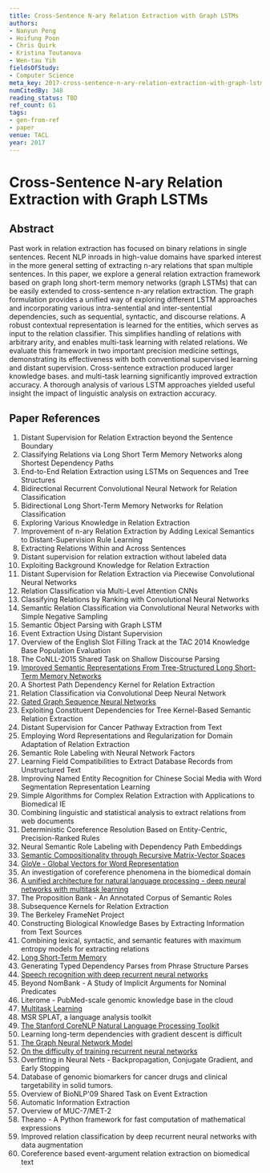 ```yaml
---
title: Cross-Sentence N-ary Relation Extraction with Graph LSTMs
authors:
- Nanyun Peng
- Hoifung Poon
- Chris Quirk
- Kristina Toutanova
- Wen-tau Yih
fieldsOfStudy:
- Computer Science
meta_key: 2017-cross-sentence-n-ary-relation-extraction-with-graph-lstms
numCitedBy: 348
reading_status: TBD
ref_count: 61
tags:
- gen-from-ref
- paper
venue: TACL
year: 2017
---
```


# Cross-Sentence N-ary Relation Extraction with Graph LSTMs

## Abstract

Past work in relation extraction has focused on binary relations in single sentences. Recent NLP inroads in high-value domains have sparked interest in the more general setting of extracting n-ary relations that span multiple sentences. In this paper, we explore a general relation extraction framework based on graph long short-term memory networks (graph LSTMs) that can be easily extended to cross-sentence n-ary relation extraction. The graph formulation provides a unified way of exploring different LSTM approaches and incorporating various intra-sentential and inter-sentential dependencies, such as sequential, syntactic, and discourse relations. A robust contextual representation is learned for the entities, which serves as input to the relation classifier. This simplifies handling of relations with arbitrary arity, and enables multi-task learning with related relations. We evaluate this framework in two important precision medicine settings, demonstrating its effectiveness with both conventional supervised learning and distant supervision. Cross-sentence extraction produced larger knowledge bases. and multi-task learning significantly improved extraction accuracy. A thorough analysis of various LSTM approaches yielded useful insight the impact of linguistic analysis on extraction accuracy.

## Paper References

1. Distant Supervision for Relation Extraction beyond the Sentence Boundary
2. Classifying Relations via Long Short Term Memory Networks along Shortest Dependency Paths
3. End-to-End Relation Extraction using LSTMs on Sequences and Tree Structures
4. Bidirectional Recurrent Convolutional Neural Network for Relation Classification
5. Bidirectional Long Short-Term Memory Networks for Relation Classification
6. Exploring Various Knowledge in Relation Extraction
7. Improvement of n-ary Relation Extraction by Adding Lexical Semantics to Distant-Supervision Rule Learning
8. Extracting Relations Within and Across Sentences
9. Distant supervision for relation extraction without labeled data
10. Exploiting Background Knowledge for Relation Extraction
11. Distant Supervision for Relation Extraction via Piecewise Convolutional Neural Networks
12. Relation Classification via Multi-Level Attention CNNs
13. Classifying Relations by Ranking with Convolutional Neural Networks
14. Semantic Relation Classification via Convolutional Neural Networks with Simple Negative Sampling
15. Semantic Object Parsing with Graph LSTM
16. Event Extraction Using Distant Supervision
17. Overview of the English Slot Filling Track at the TAC 2014 Knowledge Base Population Evaluation
18. The CoNLL-2015 Shared Task on Shallow Discourse Parsing
19. [Improved Semantic Representations From Tree-Structured Long Short-Term Memory Networks](2015-improved-semantic-representations-from-tree-structured-long-short-term-memory-networks)
20. A Shortest Path Dependency Kernel for Relation Extraction
21. Relation Classification via Convolutional Deep Neural Network
22. [Gated Graph Sequence Neural Networks](2016-gated-graph-sequence-neural-networks)
23. Exploiting Constituent Dependencies for Tree Kernel-Based Semantic Relation Extraction
24. Distant Supervision for Cancer Pathway Extraction from Text
25. Employing Word Representations and Regularization for Domain Adaptation of Relation Extraction
26. Semantic Role Labeling with Neural Network Factors
27. Learning Field Compatibilities to Extract Database Records from Unstructured Text
28. Improving Named Entity Recognition for Chinese Social Media with Word Segmentation Representation Learning
29. Simple Algorithms for Complex Relation Extraction with Applications to Biomedical IE
30. Combining linguistic and statistical analysis to extract relations from web documents
31. Deterministic Coreference Resolution Based on Entity-Centric, Precision-Ranked Rules
32. Neural Semantic Role Labeling with Dependency Path Embeddings
33. [Semantic Compositionality through Recursive Matrix-Vector Spaces](2012-semantic-compositionality-through-recursive-matrix-vector-spaces)
34. [GloVe - Global Vectors for Word Representation](2014-glove-global-vectors-for-word-representation)
35. An investigation of coreference phenomena in the biomedical domain
36. [A unified architecture for natural language processing - deep neural networks with multitask learning](2008-a-unified-architecture-for-natural-language-processing-deep-neural-networks-with-multitask-learning)
37. The Proposition Bank - An Annotated Corpus of Semantic Roles
38. Subsequence Kernels for Relation Extraction
39. The Berkeley FrameNet Project
40. Constructing Biological Knowledge Bases by Extracting Information from Text Sources
41. Combining lexical, syntactic, and semantic features with maximum entropy models for extracting relations
42. [Long Short-Term Memory](1997-long-short-term-memory)
43. Generating Typed Dependency Parses from Phrase Structure Parses
44. [Speech recognition with deep recurrent neural networks](2013-speech-recognition-with-deep-recurrent-neural-networks)
45. Beyond NomBank - A Study of Implicit Arguments for Nominal Predicates
46. Literome - PubMed-scale genomic knowledge base in the cloud
47. [Multitask Learning](2004-multitask-learning)
48. MSR SPLAT, a language analysis toolkit
49. [The Stanford CoreNLP Natural Language Processing Toolkit](2014-the-stanford-corenlp-natural-language-processing-toolkit)
50. Learning long-term dependencies with gradient descent is difficult
51. [The Graph Neural Network Model](2009-the-graph-neural-network-model)
52. [On the difficulty of training recurrent neural networks](2013-on-the-difficulty-of-training-recurrent-neural-networks)
53. Overfitting in Neural Nets - Backpropagation, Conjugate Gradient, and Early Stopping
54. Database of genomic biomarkers for cancer drugs and clinical targetability in solid tumors.
55. Overview of BioNLP'09 Shared Task on Event Extraction
56. Automatic Information Extraction
57. Overview of MUC-7/MET-2
58. Theano - A Python framework for fast computation of mathematical expressions
59. Improved relation classification by deep recurrent neural networks with data augmentation
60. Coreference based event-argument relation extraction on biomedical text
